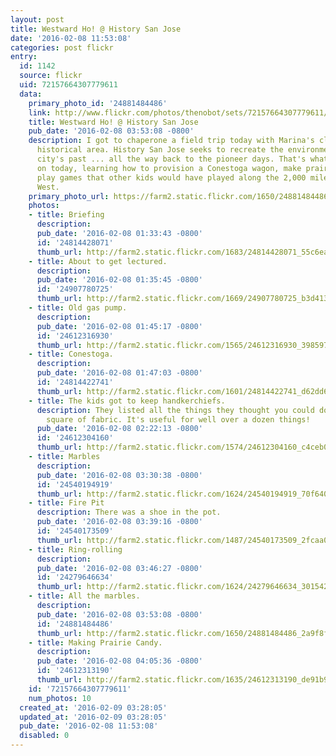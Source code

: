 ```yaml
---
layout: post
title: Westward Ho! @ History San Jose
date: '2016-02-08 11:53:08'
categories: post flickr
entry:
  id: 1142
  source: flickr
  uid: 72157664307779611
  data:
    primary_photo_id: '24881484486'
    link: http://www.flickr.com/photos/thenobot/sets/72157664307779611/
    title: Westward Ho! @ History San Jose
    pub_date: '2016-02-08 03:53:08 -0800'
    description: I got to chaperone a field trip today with Marina's class to a local
      historical area. History San Jose seeks to recreate the environment from this
      city's past ... all the way back to the pioneer days. That's what the kids focused
      on today, learning how to provision a Conestoga wagon, make prairie candy, and
      play games that other kids would have played along the 2,000 mile hike to the
      West.
    primary_photo_url: https://farm2.static.flickr.com/1650/24881484486_2a9f8f59ff_m.jpg
    photos:
    - title: Briefing
      description: 
      pub_date: '2016-02-08 01:33:43 -0800'
      id: '24814428071'
      thumb_url: http://farm2.static.flickr.com/1683/24814428071_55c6ea6734_s.jpg
    - title: About to get lectured.
      description: 
      pub_date: '2016-02-08 01:35:45 -0800'
      id: '24907780725'
      thumb_url: http://farm2.static.flickr.com/1669/24907780725_b3d413a52d_s.jpg
    - title: Old gas pump.
      description: 
      pub_date: '2016-02-08 01:45:17 -0800'
      id: '24612316930'
      thumb_url: http://farm2.static.flickr.com/1565/24612316930_398597f961_s.jpg
    - title: Conestoga.
      description: 
      pub_date: '2016-02-08 01:47:03 -0800'
      id: '24814422741'
      thumb_url: http://farm2.static.flickr.com/1601/24814422741_d62dd6d9a7_s.jpg
    - title: The kids got to keep handkerchiefs.
      description: They listed all the things they thought you could do with a simple
        square of fabric. It's useful for well over a dozen things!
      pub_date: '2016-02-08 02:22:13 -0800'
      id: '24612304160'
      thumb_url: http://farm2.static.flickr.com/1574/24612304160_c4ceb0d43e_s.jpg
    - title: Marbles
      description: 
      pub_date: '2016-02-08 03:30:38 -0800'
      id: '24540194919'
      thumb_url: http://farm2.static.flickr.com/1624/24540194919_70f640f363_s.jpg
    - title: Fire Pit
      description: There was a shoe in the pot.
      pub_date: '2016-02-08 03:39:16 -0800'
      id: '24540173509'
      thumb_url: http://farm2.static.flickr.com/1487/24540173509_2fcaa0ee3e_s.jpg
    - title: Ring-rolling
      description: 
      pub_date: '2016-02-08 03:46:27 -0800'
      id: '24279646634'
      thumb_url: http://farm2.static.flickr.com/1624/24279646634_30154291a7_s.jpg
    - title: All the marbles.
      description: 
      pub_date: '2016-02-08 03:53:08 -0800'
      id: '24881484486'
      thumb_url: http://farm2.static.flickr.com/1650/24881484486_2a9f8f59ff_s.jpg
    - title: Making Prairie Candy.
      description: 
      pub_date: '2016-02-08 04:05:36 -0800'
      id: '24612313190'
      thumb_url: http://farm2.static.flickr.com/1635/24612313190_de91b95b66_s.jpg
    id: '72157664307779611'
    num_photos: 10
  created_at: '2016-02-09 03:28:05'
  updated_at: '2016-02-09 03:28:05'
  pub_date: '2016-02-08 11:53:08'
  disabled: 0
---
```


